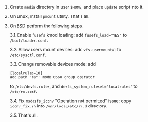 1. Create `media` directory in user `$HOME`, and place `update` script into it.

2. On Linux, install `pmount` utility. That's all.

3. On BSD perform the following steps.

   3.1. Enable `fusefs` kmod loading: add `fusefs_load="YES"` to `/boot/loader.conf`.

   3.2. Allow users mount devices: add `vfs.usermount=1` to `/etc/sysctl.conf`.
   
   3.3. Change removable devices mode: add
   
       [localrules=10]
       add path 'da*' mode 0660 group operator
   
   to `/etc/devfs.rules`, and `devfs_system_ruleset="localrules"` to `/etc/rc.conf`.

   3.4. Fix `msdosfs_iconv` "Operation not permitted" issue:
   copy `iconv_fix.sh` into `/usr/local/etc/rc.d` directory.

   3.5. That's all.
